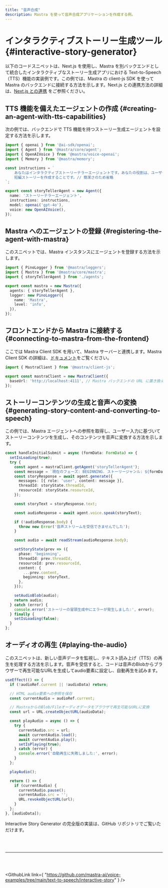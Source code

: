 ```yaml
---
title: "音声合成"
description: Mastra を使って音声合成アプリケーションを作成する例。
---
```


# インタラクティブストーリー生成ツール \{#interactive-story-generator\}

以下のコードスニペットは、Next.js を使用し、Mastra を別バックエンドとして統合したインタラクティブなストーリー生成アプリにおける Text-to-Speech（TTS）機能の実装例です。この例では、Mastra の client-js SDK を使って Mastra のバックエンドに接続する方法を示します。Next.js との連携方法の詳細は、[Next.js との連携](/docs/frameworks/web-frameworks/next-js) をご参照ください。

## TTS 機能を備えたエージェントの作成 \{#creating-an-agent-with-tts-capabilities\}

次の例では、バックエンドで TTS 機能を持つストーリー生成エージェントを設定する方法を示します。

```typescript filename="src/mastra/agents/index.ts"
import { openai } from '@ai-sdk/openai';
import { Agent } from '@mastra/core/agent';
import { OpenAIVoice } from '@mastra/voice-openai';
import { Memory } from '@mastra/memory';

const instructions = `
    あなたはインタラクティブストーリーテラーエージェントです。あなたの役割は、ユーザーの選択によって物語が変化する魅力的な
    短編ストーリーを作成することです。// 簡潔さのため省略
`;

export const storyTellerAgent = new Agent({
  name: 'ストーリーテラーエージェント',
  instructions: instructions,
  model: openai('gpt-4o'),
  voice: new OpenAIVoice(),
});
```

## Mastra へのエージェントの登録 \{#registering-the-agent-with-mastra\}

このスニペットでは、Mastra インスタンスにエージェントを登録する方法を示します。

```typescript filename="src/mastra/index.ts"
import { PinoLogger } from '@mastra/loggers';
import { Mastra } from '@mastra/core/mastra';
import { storyTellerAgent } from './agents';

export const mastra = new Mastra({
  agents: { storyTellerAgent },
  logger: new PinoLogger({
    name: 'Mastra',
    level: 'info',
  }),
});
```

## フロントエンドから Mastra に接続する \{#connecting-to-mastra-from-the-frontend\}

ここでは Mastra Client SDK を用いて、Mastra サーバーと連携します。Mastra Client SDK の詳細は、[ドキュメント](/docs/server-db/mastra-client)をご覧ください。

```typescript filename="src/app/page.tsx"
import { MastraClient } from '@mastra/client-js';

export const mastraClient = new MastraClient({
  baseUrl: 'http://localhost:4111', // Mastra バックエンドの URL に置き換えます
});
```

## ストーリーコンテンツの生成と音声への変換 \{#generating-story-content-and-converting-to-speech\}

この例では、Mastra エージェントへの参照を取得し、ユーザー入力に基づいてストーリーコンテンツを生成し、そのコンテンツを音声に変換する方法を示します。

```typescript filename="/app/components/StoryManager.tsx"
const handleInitialSubmit = async (formData: FormData) => {
  setIsLoading(true);
  try {
    const agent = mastraClient.getAgent('storyTellerAgent');
    const message = `現在のフェーズ: BEGINNING. ストーリージャンル: ${formData.genre}, 主人公の名前: ${formData.protagonistDetails.name}, 主人公の年齢: ${formData.protagonistDetails.age}, 主人公の性別: ${formData.protagonistDetails.gender}, 主人公の職業: ${formData.protagonistDetails.occupation}, ストーリーの設定: ${formData.setting}`;
    const storyResponse = await agent.generate({
      messages: [{ role: 'user', content: message }],
      threadId: storyState.threadId,
      resourceId: storyState.resourceId,
    });

    const storyText = storyResponse.text;

    const audioResponse = await agent.voice.speak(storyText);

    if (!audioResponse.body) {
      throw new Error('音声ストリームを受信できませんでした');
    }

    const audio = await readStream(audioResponse.body);

    setStoryState(prev => ({
      phase: 'beginning',
      threadId: prev.threadId,
      resourceId: prev.resourceId,
      content: {
        ...prev.content,
        beginning: storyText,
      },
    }));

    setAudioBlob(audio);
    return audio;
  } catch (error) {
    console.error('ストーリーの冒頭生成中にエラーが発生しました:', error);
  } finally {
    setIsLoading(false);
  }
};
```

## オーディオの再生 \{#playing-the-audio\}

このスニペットは、新しい音声データを監視し、テキスト読み上げ（TTS）の再生を処理する方法を示します。音声を受信すると、コードは音声のBlobからブラウザーで再生可能なURLを生成してaudio要素に設定し、自動再生を試みます。

```typescript filename="/app/components/StoryManager.tsx"
useEffect(() => {
  if (!audioRef.current || !audioData) return;

  // HTML audio要素への参照を保存
  const currentAudio = audioRef.current;

  // MastraからのBlob/Fileオーディオデータをブラウザで再生可能なURLに変換
  const url = URL.createObjectURL(audioData);

  const playAudio = async () => {
    try {
      currentAudio.src = url;
      await currentAudio.load();
      await currentAudio.play();
      setIsPlaying(true);
    } catch (error) {
      console.error('自動再生に失敗しました:', error);
    }
  };

  playAudio();

  return () => {
    if (currentAudio) {
      currentAudio.pause();
      currentAudio.src = '';
      URL.revokeObjectURL(url);
    }
  };
}, [audioData]);
```

Interactive Story Generator の完全版の実装は、GitHub リポジトリでご覧いただけます。

<br />

<br />

<hr className="dark:border-[#404040] border-gray-300" />

<br />

<br />

<GithubLink
  link={
"https://github.com/mastra-ai/voice-examples/tree/main/text-to-speech/interactive-story"
}
/>
